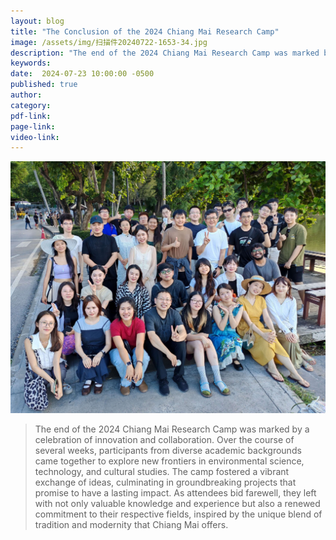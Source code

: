 ```yaml
---
layout: blog
title: "The Conclusion of the 2024 Chiang Mai Research Camp"
image: /assets/img/扫描件20240722-1653-34.jpg
description: "The end of the 2024 Chiang Mai Research Camp was marked by a celebration of innovation and collaboration."
keywords: 
date:  2024-07-23 10:00:00 -0500
published: true
author:
category:
pdf-link:
page-link:
video-link:
---
```


![Chiang Mai Camp Group](/assets/img/扫描件20240722-1653-34.jpg "Chiang Mai Camp Group")
> The end of the 2024 Chiang Mai Research Camp was marked by a celebration of innovation and collaboration. Over the course of several weeks, participants from diverse academic backgrounds came together to explore new frontiers in environmental science, technology, and cultural studies. The camp fostered a vibrant exchange of ideas, culminating in groundbreaking projects that promise to have a lasting impact. As attendees bid farewell, they left with not only valuable knowledge and experience but also a renewed commitment to their respective fields, inspired by the unique blend of tradition and modernity that Chiang Mai offers.
